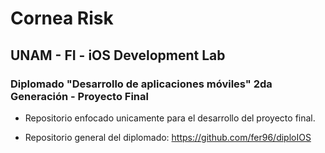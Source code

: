 # Cornea Risk

## UNAM - FI - iOS Development Lab

### Diplomado "Desarrollo de aplicaciones móviles" 2da Generación - Proyecto Final

+ Repositorio enfocado unicamente para el desarrollo del proyecto final.

+ Repositorio general del diplomado: https://github.com/fer96/diploIOS

  
